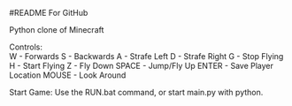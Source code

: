 #README For GitHub

Python clone of Minecraft

Controls:
<br>
W - Forwards
S - Backwards
A - Strafe Left
D - Strafe Right
G - Stop Flying
H - Start Flying
Z - Fly Down
SPACE - Jump/Fly Up
ENTER - Save Player Location
MOUSE - Look Around

Start Game:
	Use the RUN.bat command, or start main.py with python.